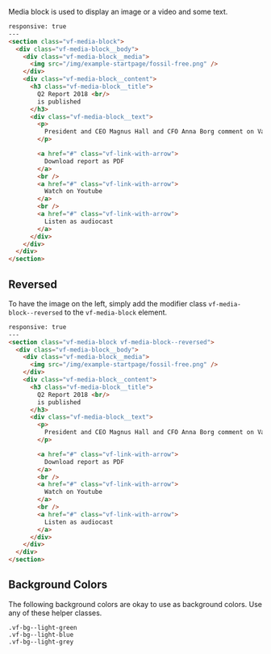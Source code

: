 Media block is used to display an image or a video and some text.

```html
responsive: true
---
<section class="vf-media-block">
  <div class="vf-media-block__body">
    <div class="vf-media-block__media">
      <img src="/img/example-startpage/fossil-free.png" />
    </div>
    <div class="vf-media-block__content">
      <h3 class="vf-media-block__title">
        Q2 Report 2018 <br/> 
        is published
      </h3>
      <div class="vf-media-block__text">
        <p>
          President and CEO Magnus Hall and CFO Anna Borg comment on Vattenfall's half-year results 2018. The web audiocast for analysts.
        </p>

        <a href="#" class="vf-link-with-arrow">
          Download report as PDF
        </a>
        <br />
        <a href="#" class="vf-link-with-arrow">
          Watch on Youtube
        </a>
        <br />
        <a href="#" class="vf-link-with-arrow">
          Listen as audiocast
        </a>    
      </div>
    </div>
  </div>
</section>
```

## Reversed

To have the image on the left, simply add the modifier class `vf-media-block--reversed` to the `vf-media-block` element.

```html
responsive: true
---
<section class="vf-media-block vf-media-block--reversed">
  <div class="vf-media-block__body">
    <div class="vf-media-block__media">
      <img src="/img/example-startpage/fossil-free.png" />
    </div>
    <div class="vf-media-block__content">
      <h3 class="vf-media-block__title">
        Q2 Report 2018 <br/> 
        is published
      </h3>
      <div class="vf-media-block__text">
        <p>
          President and CEO Magnus Hall and CFO Anna Borg comment on Vattenfall's half-year results 2018. The web audiocast for analysts.
        </p>

        <a href="#" class="vf-link-with-arrow">
          Download report as PDF
        </a>
        <br />
        <a href="#" class="vf-link-with-arrow">
          Watch on Youtube
        </a>
        <br />
        <a href="#" class="vf-link-with-arrow">
          Listen as audiocast
        </a>    
      </div>
    </div>
  </div>
</section>
```


## Background Colors

The following background colors are okay to use as background colors. Use any of these helper classes.

```
.vf-bg--light-green
.vf-bg--light-blue
.vf-bg--light-grey
```